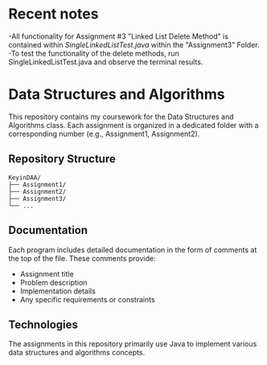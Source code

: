 # Recent notes
-All functionality for Assignment #3 "Linked List Delete Method" is contained within *SingleLinkedListTest.java* within the "Assignment3" Folder.
-To test the functionality of the delete methods, run SingleLinkedListTest.java and observe the terminal results.

# Data Structures and Algorithms

This repository contains my coursework for the Data Structures and Algorithms class. Each assignment is organized in a dedicated folder with a corresponding number (e.g., Assignment1, Assignment2).

## Repository Structure

```
KeyinDAA/
├── Assignment1/
├── Assignment2/
├── Assignment3/
└── ...
```

## Documentation

Each program includes detailed documentation in the form of comments at the top of the file. These comments provide:

- Assignment title
- Problem description
- Implementation details
- Any specific requirements or constraints

## Technologies

The assignments in this repository primarily use Java to implement various data structures and algorithms concepts.


